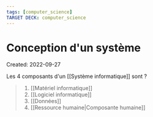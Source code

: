 ```yaml
---
tags: [computer_science] 
TARGET DECK: computer_science
---
```

# Conception d'un système
Created: 2022-09-27

Les 4 composants d'un [[Système informatique]] sont
?
> 1. [[Matériel informatique]]
> 2. [[Logiciel informatique]]
> 3. [[Données]]
> 4. [[Ressource humaine|Composante humaine]]
<!--SR:!2022-12-09,53,290-->